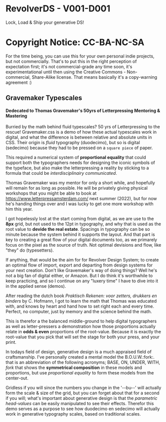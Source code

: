 # RevolverDS - V001-D001
Lock, Load &amp; Ship your generative DS!



# Copyright Notice: CC-BA-NC-SA
For the time being, you can use this for your own personal indie projects, but not commercially. That's to put this in the right perception of expectation first; it's not commercial-grade any time soon, it's experimentational until then using the Creative Commons - Non-commercial, Share-Alike license. That means basically it's a copy-warning agreement :)

## Gravemaker Typescales
#### Dedecated to Thomas Gravemaker's 50yrs of Letterpressing Mentoring & Mastering

Burried by the math behind fluid typescales? 50 yrs of Letterpressing to the rescue! 
Gravemaker.css is a demo of how these actual typescales work in digital, and what the difference is between relative and absolute units in CSS. Their origin is _fluid_ typography (duodecimo), but so is digital (sedecimo) because they had to be pressed on a `square piece` of paper. 

This required a numerical system of **proportional equality** that could support both the typographers needs for designing the iconic symbols of the typeface, but also make the letterpressing a reality by sticking to a formula that could be _interdisciplinairy communicated_. 

Thomas Gravemaker was my mentor for only a short while, and hopefully will remain for as long as possible. He will be privately giving physical workshops that you might be able to book at https://www.letterpressamsterdam.com/ next summer (2022), but for now he's handing things over and I was lucky to get one more workshop with him this year.

I got hopelessly lost at the start coming from digital, as we are use to the **8px** grid, but not used to the 12pt in typography, and why that is used as the root value to **devide the real estate**. Spacings in typography can be so minute because the system behind it supports the layout. And that part is key to creating a great flow of your digital documents too, as we primarely focus on the pixel as the source of truth. Not optimal devisions and flow, like "they" do (typesetters). 

If anything, that would be the aim for for Revolver Design System; to create an optimal flow of import, export and departing from design systems for your next creation. Don't like Gravemaker's way of doing things? Well he's not a big fan of digital either, or Amazon. But I do think it's worthwhile to keep practicing, and so I continue on any "luxery time" I have to dive into it in the applied sense (demos). 

After reading the dutch book _Praktisch Rekenen: voor zetters, drukkers en binders_ by C. Hofmann, I got to learn the math that Thomas was educated with, and knows by heart and hand how to set right each and every time. Perfect, no computer, just by memory and the science behind the math.

This is therefor a the balanced middle-ground to help digital typographers as well as letter-pressers a demonstration how those proportions actually relate in **odds & even** proportions of the root-value. Because it is exactly the root-value that you pick that will set the stage for both your press, and your print. 

In todays field of design, generative design is a much appraised field of craftsmanship. I've personally created a mental model the B.O.U.W.:fork:. that is an abbreviation of the following acronyms; BASE, ON, UNDER, WITH, *fork* that shows the **symmetrical composition** in these models and proportions, but use _proportional equality_ to form these models from the center-out. 

Gridless if you will since the numbers you change in the '--bu--' will actually form the scale & size of the grid, but you can forget about that for a second if you will; what's important about generative design is that the _parametric head-values_ can be easily manipulated to see their effects. Therefor this demo serves as a purpose to see how duodecimo en sedecimo will actually work in generative typography scales, based on traditional scales.

